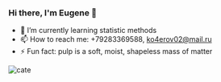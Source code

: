 ### Hi there, I'm Eugene 👋

- 🌱 I’m currently learning statistic methods
- 📫 How to reach me: +79283369588, ko4erov02@mail.ru
- ⚡ Fun fact: pulp is a soft, moist, shapeless mass of matter

![cate](https://user-images.githubusercontent.com/102548885/189936499-13d2e6a5-63e5-4ac4-bb14-ea9e07bbb2c2.png)
